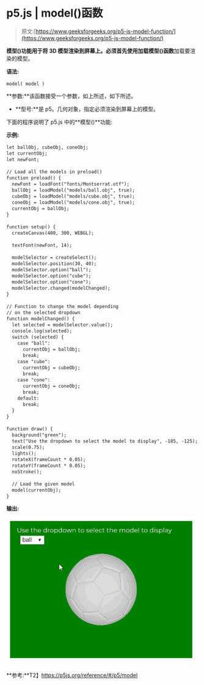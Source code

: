 # p5.js | model()函数

> 原文:[https://www.geeksforgeeks.org/p5-js-model-function/](https://www.geeksforgeeks.org/p5-js-model-function/)

**模型()**功能用于将 3D 模型渲染到屏幕上。必须首先使用**加载模型()函数**加载要渲染的模型。

**语法:**

```
model( model )
```

**参数:**该函数接受一个参数，如上所述，如下所述。

*   **型号:**是 p5。几何对象，指定必须渲染到屏幕上的模型。

下面的程序说明了 p5.js 中的**模型()**功能:

**示例:**

```
let ballObj, cubeObj, coneObj;
let currentObj;
let newFont;

// Load all the models in preload()
function preload() {
  newFont = loadFont("fonts/Montserrat.otf");
  ballObj = loadModel("models/ball.obj", true);
  cubeObj = loadModel("models/cube.obj", true);
  coneObj = loadModel("models/cone.obj", true);
  currentObj = ballObj;
}

function setup() {
  createCanvas(400, 300, WEBGL);

  textFont(newFont, 14);

  modelSelector = createSelect();
  modelSelector.position(30, 40);
  modelSelector.option("ball");
  modelSelector.option("cube");
  modelSelector.option("cone");
  modelSelector.changed(modelChanged);
}

// Function to change the model depending
// on the selected dropdown 
function modelChanged() {
  let selected = modelSelector.value();
  console.log(selected);
  switch (selected) {
    case "ball":
      currentObj = ballObj;
      break;
    case "cube":
      currentObj = cubeObj;
      break;
    case "cone":
      currentObj = coneObj;
      break;
    default:
      break;
  }
}

function draw() {
  background("green");
  text("Use the dropdown to select the model to display", -185, -125);
  scale(0.75);
  lights();
  rotateX(frameCount * 0.05);
  rotateY(frameCount * 0.05);
  noStroke();

  // Load the given model
  model(currentObj);
}
```

**输出:**

![model-selector](img/743cb36961817360a44b298616cf85f4.png)

**参考:**T2】https://p5js.org/reference/#/p5/model